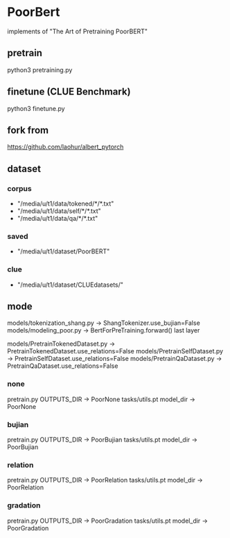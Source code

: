 # PoorBert

 implements of "The Art of Pretraining PoorBERT"

## pretrain
  python3  pretraining.py 

## finetune (CLUE Benchmark)

  python3  finetune.py


## fork from

https://github.com/laohur/albert_pytorch

## dataset
### corpus
* "/media/u/t1/data/tokened/\*/\*.txt"
* "/media/u/t1/data/self/\*/\*.txt"
* "/media/u/t1/data/qa/\*/\*.txt"

### saved 
* "/media/u/t1/dataset/PoorBERT"

### clue
* "/media/u/t1/dataset/CLUEdatasets/" 

## mode

models/tokenization_shang.py -> ShangTokenizer.use_bujian=False
models/modeling_poor.py -> BertForPreTraining.forward() last layer

models/PretrainTokenedDataset.py -> PretrainTokenedDataset.use_relations=False
models/PretrainSelfDataset.py -> PretrainSelfDataset.use_relations=False
models/PretrainQaDataset.py -> PretrainQaDataset.use_relations=False

### none
pretrain.py OUTPUTS_DIR -> PoorNone
tasks/utils.pt model_dir -> PoorNone

### bujian
pretrain.py OUTPUTS_DIR -> PoorBujian
tasks/utils.pt model_dir -> PoorBujian

### relation
pretrain.py OUTPUTS_DIR -> PoorRelation
tasks/utils.pt model_dir -> PoorRelation

### gradation
pretrain.py OUTPUTS_DIR -> PoorGradation
tasks/utils.pt model_dir -> PoorGradation